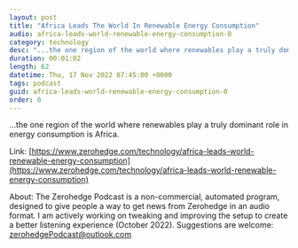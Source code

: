 ```yaml
---
layout: post
title: "Africa Leads The World In Renewable Energy Consumption"
audio: africa-leads-world-renewable-energy-consumption-0
category: technology
desc: "...the one region of the world where renewables play a truly dominant role in energy consumption is Africa."
duration: 00:01:02
length: 62
datetime: Thu, 17 Nov 2022 07:45:00 +0000
tags: podcast
guid: africa-leads-world-renewable-energy-consumption-0
order: 0
---
```

...the one region of the world where renewables play a truly dominant role in energy consumption is Africa.

Link: [https://www.zerohedge.com/technology/africa-leads-world-renewable-energy-consumption](https://www.zerohedge.com/technology/africa-leads-world-renewable-energy-consumption)

About: The Zerohedge Podcast is a non-commercial, automated program, designed to give people a way to get news from Zerohedge in an audio format.  I am actively working on tweaking and improving the setup to create a better listening experience (October 2022).  Suggestions are welcome: [zerohedgePodcast@outlook.com](mailto:zerohedgePodcast@outlook.com)